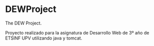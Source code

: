# DEWProject
The DEW Project.

Proyecto realizado para la asignatura de Desarrollo Web de 3º año de ETSINF UPV utilizando java y tomcat.
